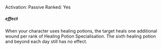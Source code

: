 Activation: Passive
Ranked: Yes
##### effect
When your character uses healing potions, the
target heals one additional wound per rank
of Healing Potion Specialisation. The sixth
healing potion and beyond each day still has no
effect.